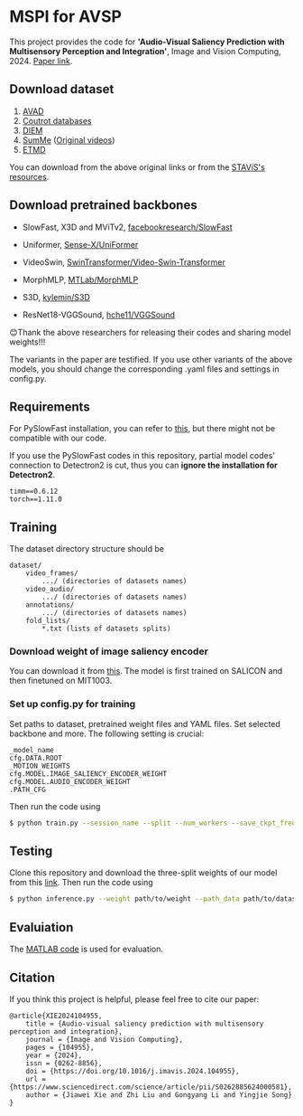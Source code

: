 # MSPI for AVSP
This project provides the code for **'Audio-Visual Saliency Prediction with Multisensory Perception and Integration'**, Image and Vision Computing, 2024. [Paper link](https://www.sciencedirect.com/science/article/pii/S0262885624000581).

## Download dataset
1. [AVAD](https://sites.google.com/site/minxiongkuo/home)
2. [Coutrot databases](http://antoinecoutrot.magix.net/public/databases.html)
3. [DIEM](https://thediemproject.wordpress.com/videos-and%c2%a0data/)
4. [SumMe](http://cvsp.cs.ntua.gr/research/aveyetracking/) ([Original videos](https://gyglim.github.io/me/vsum/index.html#benchmark))
5. [ETMD](http://cvsp.cs.ntua.gr/research/aveyetracking/)

You can download from the above original links or from the [STAViS's resources](http://cvsp.cs.ntua.gr/research/stavis/).

## Download pretrained backbones
* SlowFast, X3D and MViTv2, [facebookresearch/SlowFast](https://github.com/facebookresearch/SlowFast/blob/main/MODEL_ZOO.md)
* Uniformer, [Sense-X/UniFormer](https://github.com/Sense-X/UniFormer/tree/main/video_classification)

* VideoSwin, [SwinTransformer/Video-Swin-Transformer](https://github.com/SwinTransformer/Video-Swin-Transformer)

* MorphMLP, [MTLab/MorphMLP](https://github.com/MTLab/MorphMLP)

* S3D, [kylemin/S3D](https://github.com/kylemin/S3D)

* ResNet18-VGGSound, [hche11/VGGSound](https://github.com/hche11/VGGSound)

😊Thank the above researchers for releasing their codes and sharing model weights!!!

The variants in the paper are testified. If you use other variants of the above models, you should change the corresponding .yaml files and settings in config.py.

## Requirements
For PySlowFast installation, you can refer to [this](https://github.com/facebookresearch/SlowFast/blob/main/INSTALL.md), but there might not be compatible with our code. 

If you use the PySlowFast codes in this repository, partial model codes' connection to Detectron2 is cut, thus you can **ignore the installation for Detectron2**.
```
timm==0.6.12
torch==1.11.0
```

## Training

The dataset directory structure should be 
```misc
dataset/
    video_frames/ 
        .../ (directories of datasets names) 
    video_audio/ 
        .../ (directories of datasets names)
    annotations/ 
        .../ (directories of datasets names) 
    fold_lists/
        *.txt (lists of datasets splits)
```
### Download weight of image saliency encoder
You can download it from [this](https://github.com/oraclefina/MSPI/releases/tag/v1.0.0). The model is first trained on SALICON and then finetuned on MIT1003.
### Set up config.py for training
Set paths to dataset, pretrained weight files and YAML files.
Set selected backbone and more.
The following setting is crucial:
```
_model_name
cfg.DATA.ROOT
_MOTION_WEIGHTS
cfg.MODEL.IMAGE_SALIENCY_ENCODER_WEIGHT
cfg.MODEL.AUDIO_ENCODER_WEIGHT 
.PATH_CFG
```

Then run the code using
```bash
$ python train.py --session_name --split --num_workers --save_ckpt_freq
```

## Testing
Clone this repository and download the three-split weights of our model from this [link](https://github.com/oraclefina/MSPI/releases/tag/v1.0.0). 
Then run the code using 
```bash
$ python inference.py --weight path/to/weight --path_data path/to/dataset --split split/of/dataset 
```

## Evaluiation
The [MATLAB code](https://github.com/cvzoya/saliency/tree/master/code_forMetrics) is used for evaluation.

## Citation
If you think this project is helpful, please feel free to cite our paper:
```
@article{XIE2024104955,
    title = {Audio-visual saliency prediction with multisensory perception and integration},
    journal = {Image and Vision Computing},
    pages = {104955},
    year = {2024},
    issn = {0262-8856},
    doi = {https://doi.org/10.1016/j.imavis.2024.104955},
    url = {https://www.sciencedirect.com/science/article/pii/S0262885624000581},
    author = {Jiawei Xie and Zhi Liu and Gongyang Li and Yingjie Song}
}
```
        

